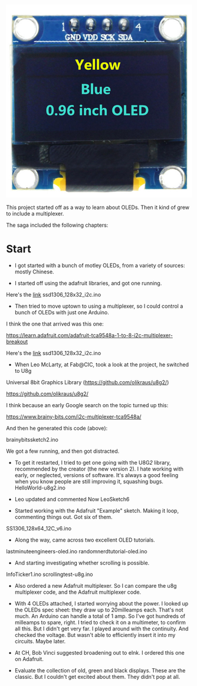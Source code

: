 ![Oleds](128x64blue&yellow.jpg)

This project started off as a way to learn about OLEDs. Then it kind of grew to include a multiplexer. 

The saga included the following chapters: 

# Start

* I got started with a bunch of motley OLEDs, from a variety of sources: mostly Chinese. 

* I started off using the adafruit libraries, and got one running. 

Here's the [link](ssd1306_128x32_i2c.ino)
ssd1306_128x32_i2c.ino

* Then tried to move uptown to using a multiplexer, so I could control a bunch of OLEDs with just one Arduino. 

I think the one that arrived was this one: 

https://learn.adafruit.com/adafruit-tca9548a-1-to-8-i2c-multiplexer-breakout

Here's the [link](ssd1306_128x32_i2c.ino)
ssd1306_128x32_i2c.ino

* When Leo McLarty, at Fab@CIC, took a look at the project, he switched to U8g

Universal 8bit Graphics Library (https://github.com/olikraus/u8g2/)

https://github.com/olikraus/u8g2/

I think because an early Google search on the topic turned up this: 

https://www.brainy-bits.com/i2c-multiplexer-tca9548a/

And then he generated this code (above): 

brainybitssketch2.ino
 
We got a few running, and then got distracted. 

* To get it restarted, I tried to get one going with the U8G*2* library, recommended by the creator (the new version 2). I hate working with early, or neglected, versions of software. It's always a good feeling when you know people are still improving it, squashing bugs.  
HelloWorld-u8g2.ino

* Leo updated and commented Now LeoSketch6

* Started working with the Adafruit "Example" sketch. Making it loop, commenting things out. Got six of them. 

SS1306_128x64_12C_v6.ino

* Along the way, came across two excellent OLED tutorials. 

lastminuteengineers-oled.ino
randomnerdtutorial-oled.ino

* And starting investigating whether scrolling is possible. 

InfoTicker1.ino
scrollingtest-u8g.ino

* Also ordered a new Adafruit multiplexer. So I can compare the u8g multiplexer code, and the Adafruit multiplexer code. 

* With 4 OLEDs attached, I started worrying about the power. I looked up the OLEDs spec sheet: they draw up to 20milleamps each. That's not much. An Arduino can handle a total of 1 amp. So I've got hundreds of milleamps to spare, right. I tried to check it on a multimeter, to confirm all this. But I didn't get very far. I played around with the continuity. And checked the voltage. But wasn't able to efficiently insert it into my circuits. Maybe later. 

* At CH, Bob Vinci suggested broadening out to eInk. I ordered this one on Adafruit. 

* Evaluate the collection of old, green and black displays. These are the classic. But I couldn't get excited about them. They didn't pop at all. 
